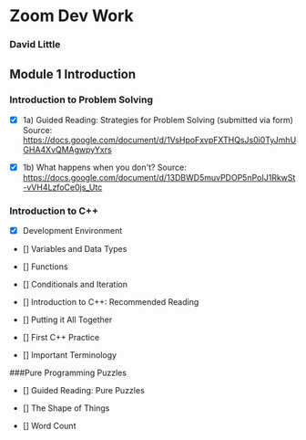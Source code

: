 # Zoom Dev Work
### David Little

## Module 1 Introduction

### Introduction to Problem Solving
- [x] 1a) Guided Reading: Strategies for Problem Solving (submitted via form)
Source: https://docs.google.com/document/d/1VsHpoFxvpFXTHQsJs0i0TyJmhUGHA4XvQMAgwpyYxrs

- [x] 1b) What happens when you don't?
Source: https://docs.google.com/document/d/13DBWD5muvPDOP5nPoIJ1RkwSt-vVH4LzfoCe0js_Utc


### Introduction to C++

- [x] Development Environment

- [] Variables and Data Types

- [] Functions

- [] Conditionals and Iteration

- [] Introduction to C++: Recommended Reading

- [] Putting it All Together

- [] First C++ Practice

- [] Important Terminology

###Pure Programming Puzzles

- [] Guided Reading: Pure Puzzles

- [] The Shape of Things

- [] Word Count